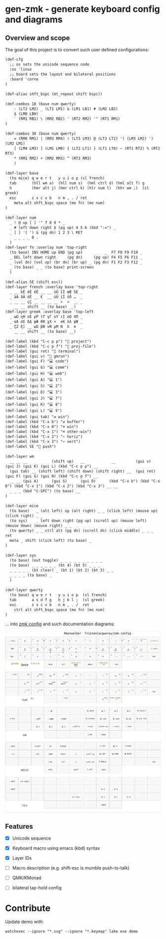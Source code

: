 # gen-zmk - generate keyboard config and diagrams

## Overview and scope

The goal of this project is to convert such user defined configurations:

```
(def-cfg
  ;; os sets the unicode sequence code
  :os 'linux
  ;; board sets the layout and bilateral positions
  :board 'corne
)

(def-alias shft_bspc (mt_repeat shift bspc))

(def-combos 18 (base num qwerty)
    - (LT2 LM2) _ (LT1 LM1) & (LM1 LB1) # (LM2 LB2)
    $ (LM0 LB0)
    ` (RM1 RB1) \ (RM2 RB2) ' (RT2 RM2) '" (RT1 RM1)
)

(def-combos 30 (base num qwerty)
    = (RM0 RM1) | (RM3 RM4) ! (LT3 LM3) @ (LT3 LT2) '( (LM3 LM2) ') (LM2 LM1)
    [ (LM4 LM3) ] (LM1 LM0) { (LT2 LT1) } (LT1 LT0) ~ (RT1 RT2) % (RT2 RT3)
    * (RM1 RM2) + (RM2 RM3) ^ (RT3 RM3)
    )

(def-layer base
  (to mice) q w e r t   y u i o p (sl french)
  tab       (hll wm a)  (hll num s)  (hml ctrl d) (hml alt f) g
  h         (hmr alt j) (hmr ctrl k) (hlr num l)  (hhr wm ;)  (sl greek)
  esc       z x c v b   n m , . / ret
    meta alt shft_bspc space (mo fn) (mo num)
)

(def-layer num
  _ ! @ up [ ] '" 7 8 9 * _
  _ # left down right $ (pg up) 4 5 6 (kbd ":=") _
  _ [ ] '( ') & (pg dn) 1 2 3 \ RET
    _ _ _ _ 0 .
  )
(def-layer fn :overlay num 'top-right
  (to base) INS HOME up END (pg up)          _  F7 F8 F9 F10 _
  _ DEL left down right     (pg dn)     (pg up) F4 F5 F6 F11 _
  _ (vol dn) (vol up) (br dn) (br up) _ (pg dn) F1 F2 F3 F12 _
  _ (to base) _ _ (to base) print-screen
  )

(def-alias SE (shift esc))
(def-layer french :overlay base 'top-right
  _ __ èÉ éÉ êÊ __ __ ùÙ îÎ œŒ SE _
  _ àÀ âÂ ëË __ €  __ üÜ ïÏ ôÔ …  _
  _ __ __ çÇ __ __ __ __ «  »  __ _
    __ __ shift __ (to base) __)
(def-layer greek :overlay base 'top-left
  _ ωΩ ηΗ ϵΕ ρΡ τΤ γΓ υΥ ιΙ οΟ πΠ _
  _ αΑ σΣ δΔ φΦ θΘ χΧ ×  κΚ λΛ ψΨ _
  _ ζΖ ξΞ __ ωΩ βΒ νΝ μΜ N  ℝ  ⊕  _
    __ __ shift __ (to base) __)

(def-label (kbd "C-c p p") "📂 project")
(def-label (kbd "C-c p f") "📂 proj-file")
(def-label (gui ret) "🚀 terminal")
(def-label (gui v) "🚀 gmrun")
(def-label (gui F) "💻 code")
(def-label (gui G) "💻 comm")
(def-label (gui H) "💻 web")
(def-label (gui A) "💻 1")
(def-label (gui S) "💻 2")
(def-label (gui D) "💻 3")
(def-label (gui J) "💻 7")
(def-label (gui K) "💻 8")
(def-label (gui L) "💻 9")
(def-label (gui tab) "⇄ win")
(def-label (kbd "C-x b") "⇄ buffer")
(def-label (kbd "C-x 0") "⌧ win")
(def-label (kbd "C-x 1") "⌧ other-win")
(def-label (kbd "C-x 2") "✂ horiz")
(def-label (kbd "C-x 3") "✂ vert")
(def-label SE "🎤 push")

(def-layer wm
  __ __ __           (shift up)   __            __         (gui v)   (gui J) (gui K) (gui L) (kbd "C-c p p") __
  (gui tab) __ (shift left) (shift down) (shift right) __  (gui ret) (gui F) (gui G) (gui H) (kbd "C-c p f") __
  __ __ (gui A)      (gui S)      (gui D)      (kbd "C-x b") (kbd "C-x 0") (kbd "C-x 1") (kbd "C-x 2") (kbd "C-x 3") __ __
  _ _ _ (kbd "C-SPC") (to base) __
)

(def-layer mice
  (to base)   _ (alt left) up (alt right) _ _ (click left) (mouse up) (click right) _ _
  (to sys)    _ left down right (pg up) (scroll up) (mouse left) (mouse down) (mouse right) _ _
  (to qwerty) _ _ ctrl alt (pg dn) (scroll dn) (click middle) _ _ _ ret
  meta _ shift (click left) (to base) _
)

(def-layer sys
  (to base) (out toggle) _ _ _ _ _ _ _ _ _ _
  (to base) _ _ _ _ _ _ (bt 4) (bt 5) _ _ _
  _ _ _ _ _ (bt clear) _ (bt 1) (bt 2) (bt 3) _ _
  _ _ _ _ (to base) _
  )

(def-layer qwerty
  (to base) q w e r t   y u i o p  (sl french)
  tab       a s d f g   h j k l ;  (sl greek)
  esc       z x c v b   n m , . /  ret
    ctrl alt shft_bspc space (mo fn) (mo num)
)

```

… into [zmk config](https://github.com/TristanCacqueray/zmk-config/blob/main/config/gen-zmk.dtsi) and such documentation diagrams:

![diagrams](https://raw.githubusercontent.com/TristanCacqueray/zmk-config/main/moonwalker.svg)


## Features

- [x] Unicode sequence
- [x] Keyboard macro using emacs (kbd) syntax
- [x] Layer IDs
- [ ] Macro description (e.g. shift-esc is mumble push-to-talk)
- [ ] QMK/KMonad
- [ ] bilateral tap-hold config


# Contribute

Update demo with:

```ShellSession
watchexec --ignore "*.svg" --ignore "*.keymap" lake exe demo
```
